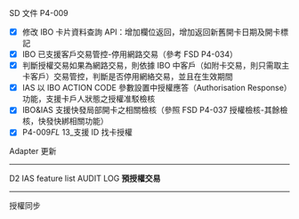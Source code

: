 SD 文件 P4-009

- [x] 修改 IBO 卡片資料查詢 API：增加欄位返回，增加返回新舊開卡日期及開卡標記
- [x] IBO 已支援客戶交易管控-停用網路交易（參考 FSD P4-034）
- [x] 判斷授權交易如果為網路交易，則依據 IBO 中客戶（如附卡交易，則只需取主卡客戶）交易管控，判斷是否停用網絡交易，並且在生效期間
- [x] IAS 以 IBO ACTION CODE 參數設置中授權應答（Authorisation Response）功能，支援卡戶人狀態之授權准駁檢核
- [x] IBO&IAS 支援快發局部開卡之相關檢核（參照 FSD P4-037 授權檢核-其餘檢核，快發快綁相關功能）
- [x] P4-009*FL* 13\_支援 ID 找卡授權

Adapter 更新

---

D2 IAS feature list
AUDIT LOG
**預授權交易**

---

授權同步
